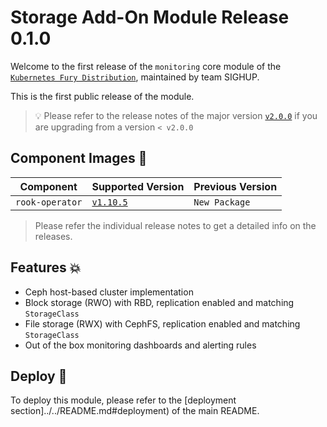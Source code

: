 # Storage Add-On Module Release 0.1.0

Welcome to the first release of the `monitoring` core module of the [`Kubernetes Fury Distribution`](https://github.com/sighupio/fury-distribution), maintained by team SIGHUP.

This is the first public release of the module.

> 💡 Please refer to the release notes of the major version [`v2.0.0`](https://github.com/sighupio/fury-kubernetes-monitoring/releases/tag/v2.0.0) if you are upgrading from a version `< v2.0.0`

## Component Images 🚢

| Component             | Supported Version                                              | Previous Version |
| --------------------- | -------------------------------------------------------------- | ---------------- |
| `rook-operator`       | [`v1.10.5`](https://github.com/rook/rook/releases/tag/v1.10.5) | `New Package`    |

> Please refer the individual release notes to get a detailed info on the releases.

## Features 💥
- Ceph host-based cluster implementation
- Block storage (RWO) with RBD, replication enabled and matching `StorageClass`
- File storage (RWX) with CephFS, replication enabled and matching `StorageClass`
- Out of the box monitoring dashboards and alerting rules

## Deploy 🚀
To deploy this module, please refer to the [deployment section]../../README.md#deployment) of the main README.
